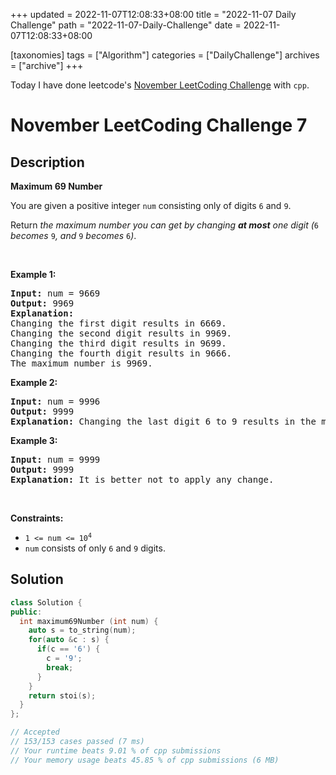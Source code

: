 +++
updated = 2022-11-07T12:08:33+08:00
title = "2022-11-07 Daily Challenge"
path = "2022-11-07-Daily-Challenge"
date = 2022-11-07T12:08:33+08:00

[taxonomies]
tags = ["Algorithm"]
categories = ["DailyChallenge"]
archives = ["archive"]
+++

Today I have done leetcode's [November LeetCoding Challenge](https://leetcode.com/problems/maximum-69-number/) with `cpp`.

<!-- more -->

# November LeetCoding Challenge 7

## Description

**Maximum 69 Number**

<p>You are given a positive integer <code>num</code> consisting only of digits <code>6</code> and <code>9</code>.</p>

<p>Return <em>the maximum number you can get by changing <strong>at most</strong> one digit (</em><code>6</code><em> becomes </em><code>9</code><em>, and </em><code>9</code><em> becomes </em><code>6</code><em>)</em>.</p>

<p>&nbsp;</p>
<p><strong class="example">Example 1:</strong></p>

<pre>
<strong>Input:</strong> num = 9669
<strong>Output:</strong> 9969
<strong>Explanation:</strong> 
Changing the first digit results in 6669.
Changing the second digit results in 9969.
Changing the third digit results in 9699.
Changing the fourth digit results in 9666.
The maximum number is 9969.
</pre>

<p><strong class="example">Example 2:</strong></p>

<pre>
<strong>Input:</strong> num = 9996
<strong>Output:</strong> 9999
<strong>Explanation:</strong> Changing the last digit 6 to 9 results in the maximum number.
</pre>

<p><strong class="example">Example 3:</strong></p>

<pre>
<strong>Input:</strong> num = 9999
<strong>Output:</strong> 9999
<strong>Explanation:</strong> It is better not to apply any change.
</pre>

<p>&nbsp;</p>
<p><strong>Constraints:</strong></p>

<ul>
	<li><code>1 &lt;= num &lt;= 10<sup>4</sup></code></li>
	<li><code>num</code>&nbsp;consists of only <code>6</code> and <code>9</code> digits.</li>
</ul>


## Solution

``` cpp
class Solution {
public:
  int maximum69Number (int num) {
    auto s = to_string(num);
    for(auto &c : s) {
      if(c == '6') {
        c = '9';
        break;
      }
    }
    return stoi(s);
  }
};

// Accepted
// 153/153 cases passed (7 ms)
// Your runtime beats 9.01 % of cpp submissions
// Your memory usage beats 45.85 % of cpp submissions (6 MB)
```
